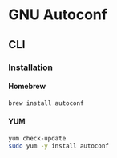 # GNU Autoconf

## CLI

### Installation

#### Homebrew

```sh
brew install autoconf
```

#### YUM

```sh
yum check-update
sudo yum -y install autoconf
```
